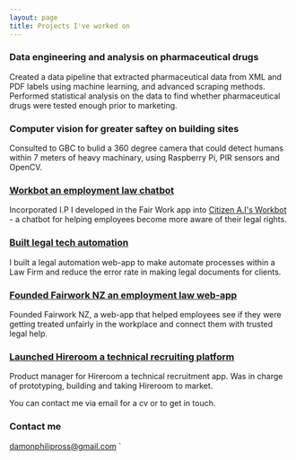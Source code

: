 ```yaml
---
layout: page
title: Projects I've worked on
---
```


### Data engineering and analysis on pharmaceutical drugs

Created a data pipeline that extracted pharmaceutical data from XML and PDF labels using machine learning, and advanced scraping methods. Performed statistical analysis on the data to find whether pharmaceutical drugs were tested enough prior to
marketing.


### Computer vision for greater saftey on building sites

Consulted to GBC to bulid a 360 degree camera that could detect humans within 7 meters of heavy machinary, using Raspberry Pi, PIR sensors and OpenCV.

### [Workbot an employment law chatbot](/citizen-ai)

Incorporated I.P I developed in the Fair Work app into [Citizen A.I's Workbot]('https://workbot.nz/chat') - a chatbot for helping employees become
more aware of their legal rights.

### [Built legal tech automation](/Inhouse-automation)

I built a legal automation web-app to make automate processes within a Law Firm and reduce the error rate in making legal documents for clients.


### [Founded Fairwork NZ an employment law web-app](/fair-work-nz)

Founded Fairwork NZ, a web-app that helped employees see if they were getting treated unfairly in the
workplace and connect them with trusted legal help.

### [Launched Hireroom a technical recruiting platform](/Hireroom)

Product manager for Hireroom a technical recruitment app. Was in charge of prototyping, building and taking Hireroom to market.


You can contact me via email for a cv or to get in touch.
### Contact me

[damonphilipross@gmail.com](mailto:damonphilipross@gmail.com)
`

